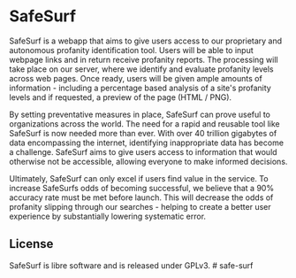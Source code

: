 # SafeSurf

SafeSurf is a webapp that aims to give users access to our proprietary and autonomous profanity identification tool. Users will be able to input webpage links and in return receive profanity reports. The processing will take place on our server, where we identify and evaluate profanity levels across web pages. Once ready, users will be given ample amounts of information - including a percentage based analysis of a site's profanity levels and if requested, a preview of the page (HTML / PNG).

By setting preventative measures in place, SafeSurf can prove useful to organizations across the world. The need for a rapid and reusable tool like SafeSurf is now needed more than ever. With over 40 trillion gigabytes of data encompassing the internet, identifying inappropriate data has become a challenge. SafeSurf aims to give users access to information that would otherwise not be accessible, allowing everyone to make informed decisions.

Ultimately, SafeSurf can only excel if users find value in the service. To increase SafeSurfs odds of becoming successful, we believe that a 90% accuracy rate must be met before launch. This will decrease the odds of profanity slipping through our searches - helping to create a better user experience by substantially lowering systematic error.

## License

SafeSurf is libre software and is released under GPLv3.
#   s a f e - s u r f  
 